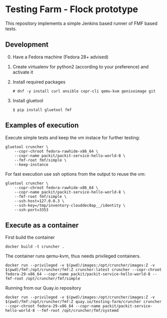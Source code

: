 Testing Farm - Flock prototype
==============================

This repository implements a simple Jenkins based runner of FMF based tests.

Development
-----------

0. Have a Fedora machine (Fedora 28+ advised)

1. Create virtualenv for python2 (according to your preference) and activate it

2. Install required packages

    `# dnf -y install curl ansible copr-cli qemu-kvm genisoimage git`

3. Install gluetool

    `$ pip install gluetool fmf`

Examples of execution
---------------------

Execute simple tests and keep the vm instace for further testing:

    gluetool cruncher \
        --copr-chroot fedora-rawhide-x86_64 \
        --copr-name packit/packit-service-hello-world-8 \
        --fmf-root fmf/simple \
        --keep-instance

For fast execution use ssh options from the output to reuse the vm:

    gluetool cruncher \
        --copr-chroot fedora-rawhide-x86_64 \
        --copr-name packit/packit-service-hello-world-8 \
        --fmf-root fmf/simple \
        --ssh-host=127.0.0.3 \
        --ssh-key=/tmp/inventory-clouddec0ap__/identity \
        --ssh-port=3353

Execute as a container
----------------------

First build the container

    docker build -t cruncher . 

The container runs qemu-kvm, thus needs privileged containers.

    docker run --privileged -v $(pwd)/images:/opt/cruncher/images:Z -v $(pwd)/fmf:/opt/cruncher/fmf:Z cruncher:latest cruncher --copr-chroot fedora-29-x86_64 --copr-name packit/packit-service-hello-world-8 --fmf-root /opt/cruncher/fmf/simple

Running from our Quay.io repository

    docker run --privileged -v $(pwd)/images:/opt/cruncher/images:Z -v $(pwd)/fmf:/opt/cruncher/fmf:Z quay.io/testing-farm/cruncher cruncher --copr-chroot fedora-29-x86_64 --copr-name packit/packit-service-hello-world-8 --fmf-root /opt/cruncher/fmf/systemd
